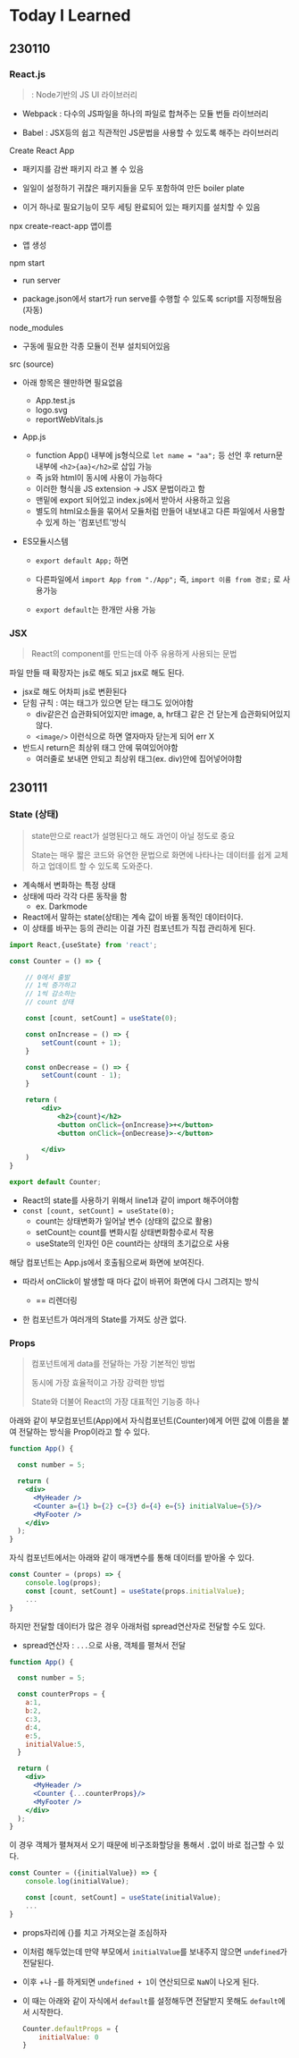 # Today I Learned

## 230110
### React.js

>  : Node기반의 JS UI 라이브러리

- Webpack : 다수의 JS파일을 하나의 파일로 합쳐주는 모듈 번들 라이브러리

- Babel : JSX등의 쉽고 직관적인 JS문법을 사용할 수 있도록 해주는 라이브러리

  

Create React App

- 패키지를 감싼 패키지 라고 볼 수 있음

- 일일이 설정하기 귀찮은 패키지들을 모두 포함하여 만든 boiler plate

- 이거 하나로 필요기능이 모두 세팅 완료되어 있는 패키지를 설치할 수 있음

  


npx create-react-app 앱이름

- 앱 생성

  

npm start

- run server

- package.json에서 start가 run serve를 수행할 수 있도록 script를 지정해뒀음(자동)

  

node_modules

- 구동에 필요한 각종 모듈이 전부 설치되어있음

  

src (source)

- 아래 항목은 웬만하면 필요없음
  - App.test.js
  - logo.svg
  - reportWebVitals.js

- App.js
  - function App() 내부에 js형식으로 `let name = "aa";` 등 선언 후 return문 내부에 `<h2>{aa}</h2>`로 삽입 가능
  - 즉 js와 html이 동시에 사용이 가능하다
  - 이러한 형식을 JS extension -> JSX 문법이라고 함
  - 맨밑에 export 되어있고 index.js에서 받아서 사용하고 있음
  - 별도의 html요소들을 묶어서 모듈처럼 만들어 내보내고 다른 파일에서 사용할 수 있게 하는 '컴포넌트'방식

- ES모듈시스템
  - `export default App;` 하면
  
  - 다른파일에서 `import App from "./App";` 즉, `import 이름 from 경로;` 로 사용가능
  
  - `export default`는 한개만 사용 가능
  
    

### JSX

> React의 component를 만드는데 아주 유용하게 사용되는 문법

파일 만들 때 확장자는 js로 해도 되고 jsx로 해도 된다.

- jsx로 해도 어차피 js로 변환된다
- 닫힘 규칙 : 여는 태그가 있으면 닫는 태그도 있어야함
  - div같은건 습관화되어있지만 image, a, hr태그 같은 건 닫는게 습관화되어있지 않다.
  - `<image/>` 이런식으로 하면 열자마자 닫는게 되어 err X
- 반드시 return은 최상위 태그 안에 묶여있어야함
  - 여러줄로 보내면 안되고 최상위 태그(ex. div)안에 집어넣어야함



## 230111

### State (상태)

> state만으로 react가 설명된다고 해도 과언이 아닐 정도로 중요
>
> State는 매우 짧은 코드와 유연한 문법으로 화면에 나타나는 데이터를 쉽게 교체하고 업데이트 할 수 있도록 도와준다.

- 계속해서 변화하는 특정 상태
- 상태에 따라 각각 다른 동작을 함
  - ex. Darkmode
- React에서 말하는 state(상태)는 계속 값이 바뀔 동적인 데이터이다.
- 이 상태를 바꾸는 등의 관리는 이걸 가진 컴포넌트가 직접 관리하게 된다.



```jsx
import React,{useState} from 'react';

const Counter = () => {

    // 0에서 출발
    // 1씩 증가하고
    // 1씩 감소하는
    // count 상태

    const [count, setCount] = useState(0);

    const onIncrease = () => {
        setCount(count + 1);
    }

    const onDecrease = () => {
        setCount(count - 1);
    }

    return (
        <div>
            <h2>{count}</h2>
            <button onClick={onIncrease}>+</button>
            <button onClick={onDecrease}>-</button>

        </div>
    )
}

export default Counter;
```

- React의 state를 사용하기 위해서 line1과 같이 import 해주어야함
- `const [count, setCount] = useState(0);`
  - count는 상태변화가 일어날 변수 (상태의 값으로 활용)
  - setCount는 count를 변화시킬 상태변화함수로서 작용
  - useState의 인자인 0은 count라는 상태의 초기값으로 사용



해당 컴포넌트는 App.js에서 호출됨으로써 화면에 보여진다.

- 따라서 onClick이 발생할 때 마다 값이 바뀌어 화면에 다시 그려지는 방식
  - == 리렌더링

- 한 컴포넌트가 여러개의 State를 가져도 상관 없다.



### Props

> 컴포넌트에게 data를 전달하는 가장 기본적인 방법
>
> 동시에 가장 효율적이고 가장 강력한 방법
>
> State와 더불어 React의 가장 대표적인 기능중 하나



아래와 같이 부모컴포넌트(App)에서 자식컴포넌트(Counter)에게 어떤 값에 이름을 붙여 전달하는 방식을 Prop이라고 할 수 있다.

```jsx
function App() {

  const number = 5;

  return (
    <div>
      <MyHeader />
      <Counter a={1} b={2} c={3} d={4} e={5} initialValue={5}/>
      <MyFooter />
    </div>
  );
}
```

자식 컴포넌트에서는 아래와 같이 매개변수를 통해 데이터를 받아올 수 있다.

```jsx
const Counter = (props) => {
    console.log(props);
    const [count, setCount] = useState(props.initialValue);
	...
}
```



하지만 전달할 데이터가 많은 경우 아래처럼 spread연산자로 전달할 수도 있다.

- spread연산자 : `...`으로 사용, 객체를 펼쳐서 전달

```jsx
function App() {

  const number = 5;

  const counterProps = {
    a:1,
    b:2,
    c:3,
    d:4,
    e:5,
    initialValue:5,
  }

  return (
    <div>
      <MyHeader />
      <Counter {...counterProps}/>
      <MyFooter />
    </div>
  );
}
```

이 경우 객체가 펼쳐져서 오기 때문에 비구조화할당을 통해서 `.`없이 바로 접근할 수 있다.

```jsx
const Counter = ({initialValue}) => {
    console.log(initialValue);

    const [count, setCount] = useState(initialValue);
    ...
}
```

- props자리에 {}를 치고 가져오는걸 조심하자

- 이처럼 해두었는데 만약 부모에서 `initialValue`를 보내주지 않으면 `undefined`가 전달된다.

- 이후 +나 -를 하게되면 `undefined + 1`이 연산되므로 `NaN`이 나오게 된다.

- 이 때는 아래와 같이 자식에서 `default`를 설정해두면 전달받지 못해도 `default`에서 시작한다. 

  ```jsx
  Counter.defaultProps = {
      initialValue: 0
  }
  ```

  


